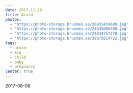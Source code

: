 ```yaml
---
date: 2017-11-28
title: Arvid
photos:
  - 'https://photo-storage.brusman.se/26931459689.jpg'
  - 'https://photo-storage.brusman.se/24835000288.jpg'
  - 'https://photo-storage.brusman.se/24834757378.jpg'
  - 'https://photo-storage.brusman.se/38675614722.jpg'
tags:
  - arvid
  - eva
  - child
  - baby
  - pregnancy
center: true
---
```


2017-08-08
